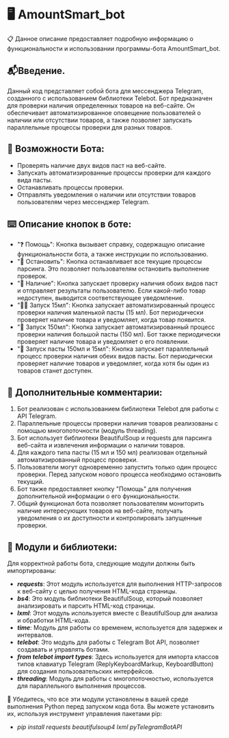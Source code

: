 # 🖥 AmountSmart_bot
📋 Данное описание предоставляет подробную информацию о функциональности и использовании программы-бота AmountSmart_bot.


## 📬Введение.

Данный код представляет собой бота для мессенджера Telegram, созданного с использованием библиотеки Telebot. Бот предназначен для проверки наличия определенных товаров на веб-сайте. Он обеспечивает автоматизированное оповещение пользователей о наличии или отсутствии товаров, а также позволяет запускать параллельные процессы проверки для разных товаров.


## 🎲 Возможности Бота:

* Проверять наличие двух видов паст на веб-сайте.
* Запускать автоматизированные процессы проверки для каждого вида пасты.
* Останавливать процессы проверки.
* Отправлять уведомления о наличии или отсутствии товаров пользователям через мессенджер Telegram.

## ⌨️ Описание кнопок в боте:

* "❓ Помощь": Кнопка вызывает справку, содержащую описание функциональности бота, а также инструкции по использованию.
* "📛 Остановить": Кнопка останавливает все текущие процессы парсинга. Это позволяет пользователям остановить выполнение проверок.
* "🤔 Наличие": Кнопка запускает проверку наличия обоих видов паст и отправляет результаты пользователю. Если какой-либо товар недоступен, выводится соответствующее уведомление.
* "🤏🏻 Запуск 15мл": Кнопка запускает автоматизированный процесс проверки наличия маленькой пасты (15 мл). Бот периодически проверяет наличие товара и уведомляет, когда товар появится.
* "💪 Запуск 150мл": Кнопка запускает автоматизированный процесс проверки наличия большой пасты (150 мл). Бот также периодически проверяет наличие товара и уведомляет о его появлении.
* "🗽 Запуск пасты 150мл и 15мл": Кнопка запускает параллельный процесс проверки наличия обеих видов пасты. Бот периодически проверяет наличие товаров и уведомляет, когда хотя бы один из товаров станет доступен.

## 📲 Дополнительные комментарии:

1. Бот реализован с использованием библиотеки Telebot для работы с API Telegram.
1. Параллельные процессы проверки наличия товаров реализованы с помощью многопоточности (модуль threading).
1. Бот использует библиотеки BeautifulSoup и requests для парсинга веб-сайта и извлечения информации о наличии товаров.
1. Для каждого типа пасты (15 мл и 150 мл) реализован отдельный автоматизированный процесс проверки.
1. Пользователи могут одновременно запустить только один процесс проверки. Перед запуском нового процесса необходимо остановить текущий.
1. Бот также предоставляет кнопку "Помощь" для получения дополнительной информации о его функциональности.
1. Общий функционал бота позволяет пользователям мониторить наличие интересующих товаров на веб-сайте, получать уведомления о их доступности и контролировать запущенные проверки.

## 📜 Модули и библиотеки:
Для корректной работы бота, следующие модули должны быть импортированы:
* ***requests***: Этот модуль используется для выполнения HTTP-запросов к веб-сайту с целью получения HTML-кода страницы.
* ***bs4***: Это модуль библиотеки BeautifulSoup, который позволяет анализировать и парсить HTML-код страницы.
* ***lxml***: Этот модуль используется вместе с BeautifulSoup для анализа и обработки HTML-кода.
* ***time***: Модуль для работы со временем, используется для задержек и интервалов.
* ***telebot***: Это модуль для работы с Telegram Bot API, позволяет создавать и управлять ботами.
* ***from telebot import types***: Здесь используется для импорта классов типов клавиатур Telegram (ReplyKeyboardMarkup, KeyboardButton) для создания пользовательских интерфейсов.
* ***threading***: Модуль для работы с многопоточностью, используется для параллельного выполнения процессов.

📌 Убедитесь, что все эти модули установлены в вашей среде выполнения Python перед запуском кода бота. Вы можете установить их, используя инструмент управления пакетами pip:
* _pip install requests beautifulsoup4 lxml pyTelegramBotAPI_

